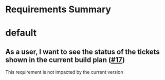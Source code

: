 
Requirements Summary
====================

# default

## As a user, I want to see the status of the tickets shown in the current build plan ([#17](https://github.com/NASA-PDS/lasso-issues/issues/17)) 


This requirement is not impacted by the current version